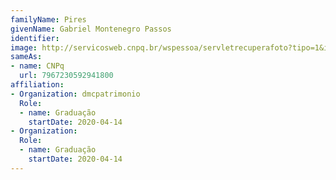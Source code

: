 ```yaml
---
familyName: Pires
givenName: Gabriel Montenegro Passos
identifier: 
image: http://servicosweb.cnpq.br/wspessoa/servletrecuperafoto?tipo=1&id=K8034206Y6
sameAs:
- name: CNPq
  url: 7967230592941800
affiliation:
- Organization: dmcpatrimonio
  Role:
  - name: Graduação
    startDate: 2020-04-14
- Organization: 
  Role:
  - name: Graduação
    startDate: 2020-04-14
---
```




